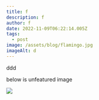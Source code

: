 ```yaml
---
title: f
description: f
author: f
date: 2022-11-09T06:22:14.005Z
tags:
  - post
image: /assets/blog/flamingo.jpg
imageAlt: d
---
```

d﻿dd

b﻿elow is unfeatured image

![](/assets/blog/dog-big.webp)